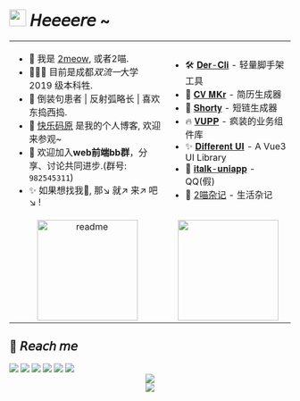 
<h1>
	<img width='30' src='https://cdn.jsdelivr.net/gh/yesmore/img/img/pop_cat.gif'/> 𝘏𝘦𝘦𝘦𝘦𝘳𝘦 ~  
</h1>
	
<table border="0">
<tr>
    <td>
  	<ul>
           <li>🤖 我是 <a href='https://yesmore.cc'>2meow</a>, 或者2喵. </li>    
           <li>👨🏻‍💻 目前是成都<em>双流一</em>大学 2019 级本科牲.</li> 
           <li>🚀 倒装句患者 | 反射弧略长 | 喜欢东捣西捣.</li> 
           <li>🎯 <a href='https://yesmore.cc'>快乐码原</a> 是我的个人博客, 欢迎来参观~ </li> 
	   <li>💁 欢迎加入<strong>web前端bb群</strong>，分享、讨论共同进步.(群号: <code>982545311</code>)</li>
          <li>✨ 如果想找我🤺, 那↘ 就↗ 来↗ 吧↘ !</li>
  	</ul> 
    </td>
    <td>
        <ul>
            <li>🛠️ <a href='https://der-cli.vercel.app/' target='_blank'>𝐃𝐞𝐫-𝐂𝐥𝐢</a> - 轻量脚手架工具 </li>
            <li>🎨 <a href='https://cv-mkr.vercel.app'>𝐂𝐕 𝐌𝐊𝐫</a> - 简历生成器 </li>
            <li>🔗 <a href='https://nb.js.cn/'>𝐒𝐡𝐨𝐫𝐭𝐲</a> - 短链生成器 </li>
            <li>🔥 <a href='https://vupp.vercel.app/'>𝐕𝐔𝐏𝐏</a> - 疯装的业务组件库</li>
            <li>✨ <a href='https://yesmore.cc/Different-UI/'>𝐃𝐢𝐟𝐟𝐞𝐫𝐞𝐧𝐭 𝐔𝐈</a> - A Vue3 UI Library </li>
            <li>💁 <a href='http://italk.auao.top'>𝐢𝐭𝐚𝐥𝐤-𝐮𝐧𝐢𝐚𝐩𝐩</a> - QQ(假)</li>
            <li>📘 <a href='https://yesmore.cc/cn/Diary/'>2喵杂记</a> - 生活杂记</li>
        </ul>
    </td>
</tr>
<tr>
    <td align="center">      
	<img height='180px' alt='readme' src="https://github-readme-stats.vercel.app/api?username=yesmore&show_icons=true&theme=react" />
    </td>
    <td align="center">
	<img height='180px' src='https://github-readme-stats.vercel.app/api/top-langs/?username=yesmore&layout=compact&hide=html'/>
    </td>
</tr>
<!-- <tr>
    <td colspan="2" align="center">      
	<img width='80%' src='https://metrics.lecoq.io/yesmore?template=classic&base.header=0&base.activity=0&base.community=0&base.repositories=0&isocalendar=1&isocalendar.duration=half-year&config.timezone=Etc%2FGMT-8'/>      
    </td>
</tr> -->
<!-- <tr>
    <td colspan="2" align="center">      
	    <img width='80%' alt='readme' src="https://api.star-history.com/svg?repos=yesmore/cv-mkr,B-SOUL-Studio/cli,yesmore/Different-UI,yesmore/italk-uniapp,yesmore/QuickStart-Vue3,yesmore/vue-egg-jwt-template,yesmore/vupp&type=Date)](https://star-history.com/#yesmore/cv-mkr&B-SOUL-Studio/cli&yesmore/Different-UI&yesmore/italk-uniapp&yesmore/QuickStart-Vue3&yesmore/vue-egg-jwt-template&yesmore/vupp&Date" />
    </td>
</tr> -->
</table>


<h2>
   🤖 𝘙𝘦𝘢𝘤𝘩 𝘮𝘦
</h2>
<a href='https://yesmore.cc'><img src='https://img.shields.io/badge/-https://yesmore.cc-0e83cd?style=flat-square&logo=Blogger&logoColor=fff)](https://yesmore.cc'/></a> 
<a href='mailto:3224266014_at_qq.com'><img src='https://img.shields.io/badge/-3224266014@qq.com-911318?style=flat-square&logo=Mail.RU&logoColor=white&labelColor=c14438'/></a <br>
<a href='mailto:982545311_at_qq.com'><img src='https://img.shields.io/badge/-QQ群:982545311-414318?style=flat-square'/></a <br>
<a href='https://github.com/yesmore'><img src='https://img.shields.io/badge/dynamic/json?logo=github&label=GitHub+Followers&labelColor=282c34&style=flat-square&color=181717&query=%24.data.totalSubs&url=https%3A%2F%2Fapi.spencerwoo.com%2Fsubstats%2F%3Fsource%3Dgithub%26queryKey%3Dyesmore&longCache=true'/></a> 
<a href='https://gitter.im/yesmore/yesmoreforchat'><img src='https://badges.gitter.im/yesmore/yesmoreforchat.svg'/></a> <img src="https://visitor-badge.glitch.me/badge?page_id=yesmore.yesmore" /> 
	
<div align='middle'><img src='https://cdn.jsdelivr.net/gh/yesmore/yesmore@output/github-contribution-grid-snake.svg#gh-dark-mode-only'/></div>
	
<div align='middle'><img src='https://readme-typing-svg.herokuapp.com?size=16&center=true&vCenter=true&lines=%E4%B8%8D%E5%BF%85%E4%BB%B0%E6%9C%9B%E5%88%AB%E4%BA%BA;%E8%87%AA%E5%B7%B1%E4%BA%A6%E6%98%AF%E9%A3%8E%E6%99%AF'/></div>
<!-- <img src='https://activity-graph.herokuapp.com/graph?username=yesmore&theme=minimal'/>  -->
<!-- <img width='30' src='https://emojis.slackmojis.com/emojis/images/1623215441/44110/cat_pls.gif?1623215441'> -->
